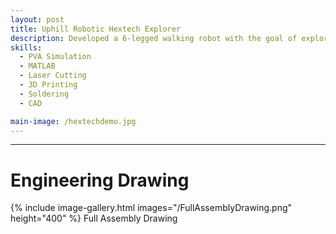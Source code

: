 ```yaml
---
layout: post
title: Uphill Robotic Hextech Explorer
description: Developed a 6-legged walking robot with the goal of exploring efficient locomotion strategies for sloped and uneven terrains. The project aimed to study biomechanically inspired gaits that enhance stability and energy efficiency in incline navigation. Led CAD design in Fusion 360, implementing adaptive leg geometries. Simulated motion in MATLAB to optimize gait patterns, achieving a 15% increase in stride efficiency on a 25° slope. Fabricated parts via 3D printing and laser cutting; assembled and field-tested the robot to evaluate real-world performance.
skills: 
  - PVA Simulation
  - MATLAB
  - Laser Cutting
  - 3D Printing
  - Soldering
  - CAD

main-image: /hextechdemo.jpg
---
```



---
# Engineering Drawing
{% include image-gallery.html images="/FullAssemblyDrawing.png" height="400" %}
Full Assembly Drawing
